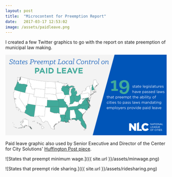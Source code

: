```yaml
---
layout: post
title:  "Microcontent for Preemption Report"
date:   2017-03-17 12:53:02
image: /assets/paidleave.png
---
```


I created a few Twitter graphics to go with the report on state preemption of municipal law making.

[![States that preempt paid leave.](/assets/paidleave.png)](https://twitter.com/leagueofcities/status/839476060282621952)

Paid leave graphic also used by Senior Executive and Director of the Center for City Solutions' [Huffington Post piece](http://www.huffingtonpost.com/entry/when-cities-and-states-clash-women-and-families-suffer_us_58bfee77e4b070e55af9e988).

![States that preempt minimum wage.]({{ site.url }}/assets/minwage.png)


![States that preempt ride sharing.]({{ site.url }}/assets/ridesharing.png)
